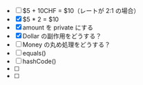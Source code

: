 - [ ] $5 + 10CHF = $10（レートが 2:1 の場合）
- [x] $5 \* 2 = $10
- [x] amount を private にする
- [x] Dollar の副作用をどうする？
- [ ] Money の丸め処理をどうする？
- [ ] equals()
- [ ] hashCode()
- [ ]
- [ ]

